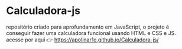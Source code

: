# Calculadora-js
repositório criado para aprofundamento em JavaScript, o projeto é conseguir fazer uma calculadora funcional usando HTML e CSS e JS.
acesse por aqui 👉 https://apolinar1o.github.io/Calculadora-js/
